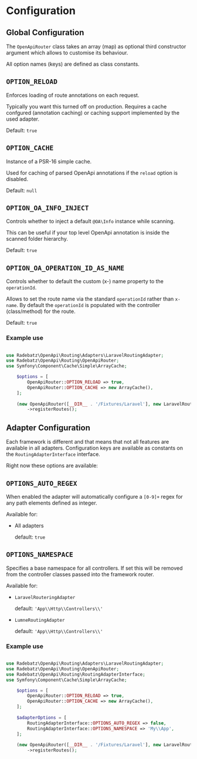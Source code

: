 # Configuration

## Global Configuration
The `OpenApiRouter` class takes an array (map) as optional third constructor argument which allows to customise
its behaviour.

All option names (keys) are defined as class constants.

**`OPTION_RELOAD`**
---
Enforces loading of route annotations on each request.

Typically you want this turned off on production. Requires a cache confgured (annotation caching) or caching support implemented by the used adapter. 

Default: `true`

**`OPTION_CACHE`**
---
Instance of a PSR-16 simple cache.

Used for caching of parsed OpenApi annotations if the `reload` option is disabled.

Default: `null`

**`OPTION_OA_INFO_INJECT`**
---
Controls whether to inject a default `@OA\Info` instance while scanning.

This can be useful if your top level OpenApi annotation is inside the scanned folder hierarchy.

Default: `true`

**`OPTION_OA_OPERATION_ID_AS_NAME`**
---
Controls whether to default the custom (x-) name property to the `operationId`.

Allows to set the route name via the standard `operationId` rather than `x-name`.
By default the `operationId` is populated with the controller (class/method) for the route.  

Default: `true`

### Example use
```php

use Radebatz\OpenApi\Routing\Adapters\LaravelRoutingAdapter;
use Radebatz\OpenApi\Routing\OpenApiRouter;
use Symfony\Component\Cache\Simple\ArrayCache;

    $options = [
        OpenApiRouter::OPTION_RELOAD => true,
        OpenApiRouter::OPTION_CACHE => new ArrayCache(),
    ];
    
    (new OpenApiRouter([__DIR__ . '/Fixtures/Laravel'], new LaravelRoutingAdapter($app), $options))
        ->registerRoutes();
```

## Adapter Configuration
Each framework is different and that means that not all features are available in all adapters.
Configuration keys are available as constants on the `RoutingAdapterInterface` interface.

Right now these options are available:

**`OPTIONS_AUTO_REGEX`**
---
When enabled the adapter will automatically configure a `[0-9]+` regex for any path elements defined as integer. 

Available for:
* All adapters

   default: `true`

**`OPTIONS_NAMESPACE`**
---
Specifies a base namespace for all controllers. If set this will be removed from the controller classes passed into the
framework router.

Available for:
* `LaravelRouteringAdapter`

   default: `'App\\Http\\Controllers\\'`
* `LumneRoutingAdapter`
 
   default: `'App\\Http\\Controllers\\'`

### Example use
```php

use Radebatz\OpenApi\Routing\Adapters\LaravelRoutingAdapter;
use Radebatz\OpenApi\Routing\OpenApiRouter;
use Radebatz\OpenApi\Routing\RoutingAdapterInterface;
use Symfony\Component\Cache\Simple\ArrayCache;

    $options = [
        OpenApiRouter::OPTION_RELOAD => true,
        OpenApiRouter::OPTION_CACHE => new ArrayCache(),
    ];
    
    $adapterOptions = [
        RoutingAdapterInterface::OPTIONS_AUTO_REGEX => false,
        RoutingAdapterInterface::OPTIONS_NAMESPACE => 'My\\App',
    ];
    
    (new OpenApiRouter([__DIR__ . '/Fixtures/Laravel'], new LaravelRoutingAdapter($app, $adapterOptions), $options))
        ->registerRoutes();
```
